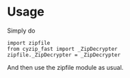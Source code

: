 # Usage

Simply do
```
import zipfile
from cyzip_fast import _ZipDecrypter
zipfile._ZipDecrypter = _ZipDecrypter
```
And then use the zipfile module as usual.
